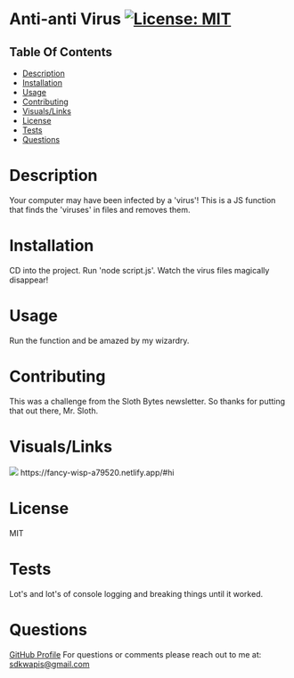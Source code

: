 # Anti-anti Virus 	 [![License: MIT](https://img.shields.io/badge/License-MIT-yellow.svg)](https://opensource.org/licenses/MIT) 

## Table Of Contents
- [Description](#description)
- [Installation](#installation)
- [Usage](#usage)
- [Contributing](#contributing)
- [Visuals/Links](#visualslinks)
- [License](#license)
- [Tests](#tests)
- [Questions](#questions)


# Description
Your computer may have been infected by a 'virus'! This is a JS function that finds the 'viruses' in files and removes them.

# Installation
CD into the project. Run 'node script.js'. Watch the virus files magically disappear!

# Usage
Run the function and be amazed by my wizardry.

# Contributing
This was a challenge from the Sloth Bytes newsletter. So thanks for putting that out there, Mr. Sloth.


# Visuals/Links
<img src="./assets/home.png">
https://fancy-wisp-a79520.netlify.app/#hi

# License
MIT

# Tests
Lot's and lot's of console logging and breaking things until it worked.

# Questions
[GitHub Profile](https://github.com/sdkwapis)
For questions or comments please reach out to me at: sdkwapis@gmail.com
